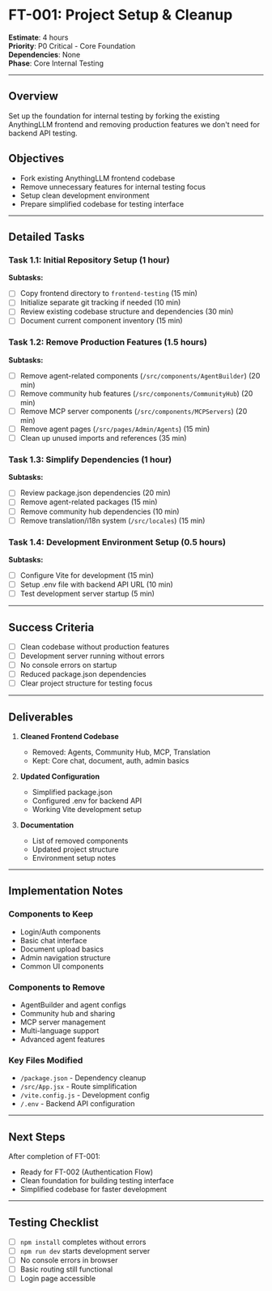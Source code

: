 # FT-001: Project Setup & Cleanup

**Estimate**: 4 hours  
**Priority**: P0 Critical - Core Foundation  
**Dependencies**: None  
**Phase**: Core Internal Testing

---

## Overview

Set up the foundation for internal testing by forking the existing AnythingLLM frontend and removing production features we don't need for backend API testing.

## Objectives

- Fork existing AnythingLLM frontend codebase
- Remove unnecessary features for internal testing focus
- Setup clean development environment
- Prepare simplified codebase for testing interface

---

## Detailed Tasks

### Task 1.1: Initial Repository Setup (1 hour)

**Subtasks:**
- [ ] Copy frontend directory to `frontend-testing` (15 min)
- [ ] Initialize separate git tracking if needed (10 min)
- [ ] Review existing codebase structure and dependencies (30 min)
- [ ] Document current component inventory (15 min)

### Task 1.2: Remove Production Features (1.5 hours)

**Subtasks:**
- [ ] Remove agent-related components (`/src/components/AgentBuilder`) (20 min)
- [ ] Remove community hub features (`/src/components/CommunityHub`) (20 min)
- [ ] Remove MCP server components (`/src/components/MCPServers`) (20 min)
- [ ] Remove agent pages (`/src/pages/Admin/Agents`) (15 min)
- [ ] Clean up unused imports and references (35 min)

### Task 1.3: Simplify Dependencies (1 hour)

**Subtasks:**
- [ ] Review package.json dependencies (20 min)
- [ ] Remove agent-related packages (15 min)
- [ ] Remove community hub dependencies (10 min)
- [ ] Remove translation/i18n system (`/src/locales`) (15 min)

### Task 1.4: Development Environment Setup (0.5 hours)

**Subtasks:**
- [ ] Configure Vite for development (15 min)
- [ ] Setup .env file with backend API URL (10 min)
- [ ] Test development server startup (5 min)

---

## Success Criteria

- [ ] Clean codebase without production features
- [ ] Development server running without errors
- [ ] No console errors on startup
- [ ] Reduced package.json dependencies
- [ ] Clear project structure for testing focus

---

## Deliverables

1. **Cleaned Frontend Codebase**
   - Removed: Agents, Community Hub, MCP, Translation
   - Kept: Core chat, document, auth, admin basics

2. **Updated Configuration**
   - Simplified package.json
   - Configured .env for backend API
   - Working Vite development setup

3. **Documentation**
   - List of removed components
   - Updated project structure
   - Environment setup notes

---

## Implementation Notes

### Components to Keep
- Login/Auth components
- Basic chat interface
- Document upload basics
- Admin navigation structure
- Common UI components

### Components to Remove
- AgentBuilder and agent configs
- Community hub and sharing
- MCP server management
- Multi-language support
- Advanced agent features

### Key Files Modified
- `/package.json` - Dependency cleanup
- `/src/App.jsx` - Route simplification
- `/vite.config.js` - Development config
- `/.env` - Backend API configuration

---

## Next Steps

After completion of FT-001:
- Ready for FT-002 (Authentication Flow)
- Clean foundation for building testing interface
- Simplified codebase for faster development

---

## Testing Checklist

- [ ] `npm install` completes without errors
- [ ] `npm run dev` starts development server
- [ ] No console errors in browser
- [ ] Basic routing still functional
- [ ] Login page accessible
